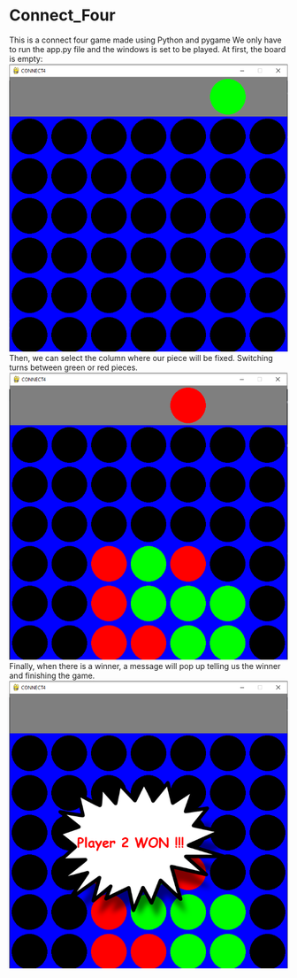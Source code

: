 # Connect_Four
This is a connect four game made using Python and pygame
We only have to run the app.py file and the windows is set to be played. At first, the board is empty: <br>
<img src="images/Screenshot (4671).png"><br>
Then, we can select the column where our piece will be fixed. Switching turns between green or red pieces. <br>
<img src="images/Screenshot (4672).png"><br>
Finally, when there is a winner, a message will pop up telling us the winner and finishing the game. <br>
<img src="images/Screenshot (4673).png"><br>
